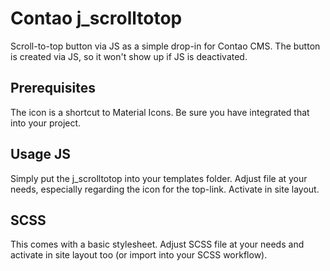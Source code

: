 # Contao j_scrolltotop

Scroll-to-top button via JS as a simple drop-in for Contao CMS. The button is created via JS, so it won't show up if JS is deactivated.

## Prerequisites

The icon is a shortcut to Material Icons. Be sure you have integrated that into your project.

## Usage JS
Simply put the j_scrolltotop into your templates folder. Adjust file at your needs, especially regarding the icon for the top-link. Activate in site layout. 

## SCSS
This comes with a basic stylesheet. Adjust SCSS file at your needs and activate in site layout too (or import into your SCSS workflow).
